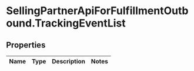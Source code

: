 # SellingPartnerApiForFulfillmentOutbound.TrackingEventList

## Properties
Name | Type | Description | Notes
------------ | ------------- | ------------- | -------------
